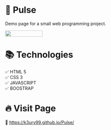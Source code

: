 # 🚀 Pulse
Demo page for a small web programming project.

<div style="display: flex;">
  <img src="https://github.com/user-attachments/assets/9dba07f2-3ada-44ac-a766-0c5f79bc8713" width="49%"></img>    
</div>

# 📚 Technologies
✅ HTML 5  
✅ CSS 3  
✅ JAVASCRIPT  
✅ BOOSTRAP  

# 🔥 Visit Page
📍 https://k3ury99.github.io/Pulse/ 
 

